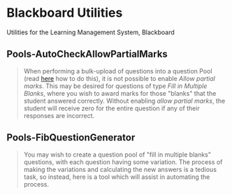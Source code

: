 # Blackboard Utilities
Utilities for the Learning Management System, Blackboard


## Pools-AutoCheckAllowPartialMarks

> When performing a bulk-upload of questions into a question Pool (read [here](https://help.blackboard.com/Learn/Instructor/Tests_Pools_Surveys/Reuse_Questions/Upload_Questions) how to do this), it is not possible to enable *Allow partial marks*. This may be desired for questions of type *Fill in Multiple Blanks*, where you wish to award marks for those "blanks" that the student answered correctly. Without enabling *allow partial marks*, the student will receive zero for the entire question if any of their responses are incorrect.

## Pools-FibQuestionGenerator

> You may wish to create a question pool of "fill in multiple blanks" questions, with each question having some variation. The process of making the variations and calculating the new answers is a tedious task, so instead, here is a tool which will assist in automating the process.
